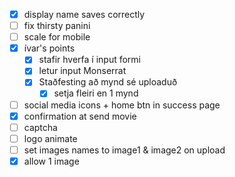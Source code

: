 - [x] display name saves correctly
- [ ] fix thirsty panini
- [ ] scale for mobile
- [x] ívar's points
  - [x] stafir hverfa í input formi
  - [x] letur input Monserrat
  - [x] Staðfesting að mynd sé uploaduð
    - [x] setja fleiri en 1 mynd
- [ ] social media icons + home btn in success page
- [x] confirmation at send movie
- [ ] captcha
- [ ] logo animate
- [ ] set images names to image1 & image2 on upload
- [x] allow 1 image

